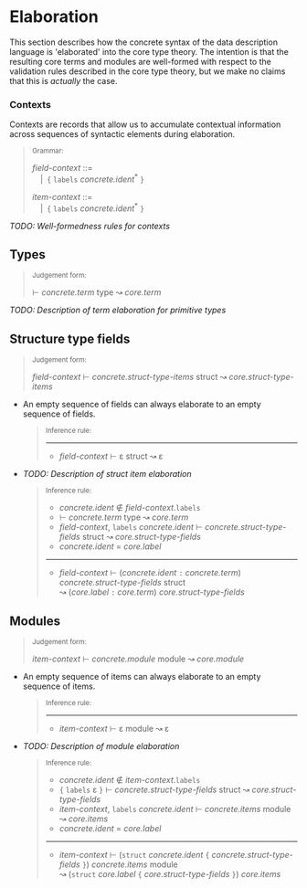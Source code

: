 # Elaboration

This section describes how the concrete syntax of the data description language
is 'elaborated' into the core type theory.
The intention is that the resulting core terms and modules are well-formed with
respect to the validation rules described in the core type theory, but we make
no claims that this is _actually_ the case.

### Contexts

Contexts are records that allow us to accumulate contextual information across
sequences of syntactic elements during elaboration.

> <sub>Grammar:</sub>
>
> _field-context_ ::=\
> &emsp;|&ensp;`{` `labels` _concrete.ident_<sup>\*</sup> `}`
>
> _item-context_ ::=\
> &emsp;|&ensp;`{` `labels` _concrete.ident_<sup>\*</sup> `}`

_TODO: Well-formedness rules for contexts_

## Types

> <sub>Judgement form:</sub>
>
> ⊢ _concrete.term_ type ↝ _core.term_

_TODO: Description of term elaboration for primitive types_

## Structure type fields

> <sub>Judgement form:</sub>
>
> _field-context_ ⊢ _concrete.struct-type-items_ struct ↝ _core.struct-type-items_

-   An empty sequence of fields can always elaborate to an empty sequence of fields.

    > <sub>Inference rule:</sub>
    >
    > ----------------------------------------------------------------------------------------------
    > - _field-context_ ⊢ ε struct ↝ ε

-   _TODO: Description of struct item elaboration_

    > <sub>Inference rule:</sub>
    >
    > - _concrete.ident_ ∉ _field-context_.`labels`
    > - ⊢ _concrete.term_ type ↝ _core.term_
    > - _field-context_, `labels` _concrete.ident_ ⊢ _concrete.struct-type-fields_ struct
    >   ↝ _core.struct-type-fields_
    > - _concrete.ident_ = _core.label_
    > ----------------------------------------------------------------------------------------------
    > - _field-context_  ⊢ (_concrete.ident_ `:` _concrete.term_) _concrete.struct-type-fields_ struct\
    >   ↝ (_core.label_ `:` _core.term_) _core.struct-type-fields_

## Modules

> <sub>Judgement form:</sub>
>
> _item-context_ ⊢ _concrete.module_ module ↝ _core.module_

-   An empty sequence of items can always elaborate to an empty sequence of items.

    > <sub>Inference rule:</sub>
    >
    > ---
    > - _item-context_ ⊢ ε module ↝ ε

-   _TODO: Description of module elaboration_

    > <sub>Inference rule:</sub>
    >
    > - _concrete.ident_ ∉ _item-context_.`labels`
    > - `{` `labels` ε `}` ⊢ _concrete.struct-type-fields_ struct ↝ _core.struct-type-fields_
    > - _item-context_, `labels` _concrete.ident_ ⊢ _concrete.items_ module ↝ _core.items_
    > - _concrete.ident_ = _core.label_
    > ----------------------------------------------------------------------------------------------
    > - _item-context_ ⊢ (`struct` _concrete.ident_ `{` _concrete.struct-type-fields_ `}`) _concrete.items_ module\
    >   ↝ (`struct` _core.label_ `{` _core.struct-type-fields_ `}`) _core.items_

